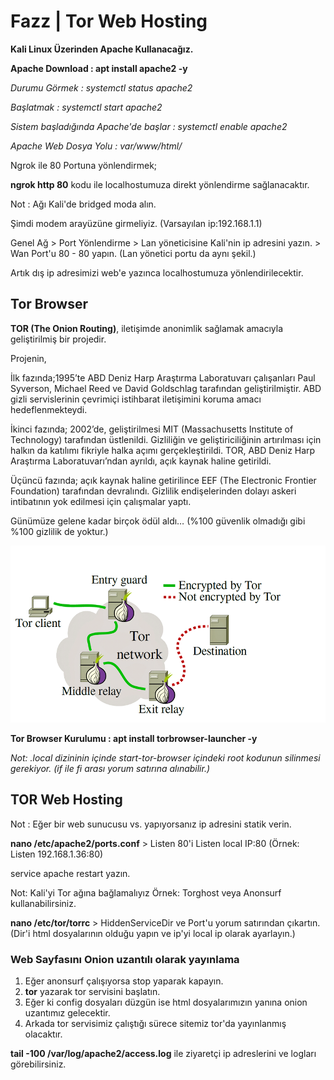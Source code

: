 # Fazz | Tor Web Hosting

**Kali Linux Üzerinden Apache Kullanacağız.**

**Apache Download : apt install apache2 -y**

*Durumu Görmek : systemctl status apache2*

*Başlatmak : systemctl start apache2*

*Sistem başladığında Apache'de başlar : systemctl enable apache2*

*Apache Web Dosya Yolu : var/www/html/*

Ngrok ile 80 Portuna yönlendirmek;

**ngrok http 80** kodu ile localhostumuza direkt yönlendirme sağlanacaktır.

Not : Ağı Kali'de bridged moda alın.

Şimdi modem arayüzüne girmeliyiz. (Varsayılan ip:192.168.1.1)

Genel Ağ > Port Yönlendirme > Lan yöneticisine Kali'nin ip adresini yazın. > Wan Port'u 80 - 80 yapın. (Lan yönetici portu da aynı şekil.)

Artık dış ip adresimizi web'e yazınca localhostumuza yönlendirilecektir.

<h2> Tor Browser </h2>

**TOR (The Onion Routing)**, iletişimde anonimlik sağlamak amacıyla geliştirilmiş bir projedir.

Projenin,

İlk fazında;1995’te ABD Deniz Harp Araştırma Laboratuvarı çalışanları Paul Syverson, Michael Reed
ve David Goldschlag tarafından geliştirilmiştir. ABD gizli servislerinin çevrimiçi istihbarat iletişimini
koruma amacı hedeflenmekteydi.

İkinci fazında; 2002’de, geliştirilmesi MIT (Massachusetts Institute of Technology) tarafından üstlenildi.
Gizliliğin ve geliştiriciliğinin artırılması için halkın da katılımı fikriyle halka açımı gerçekleştirildi. TOR,
ABD Deniz Harp Araştırma Laboratuvarı’ndan ayrıldı, açık kaynak haline getirildi.

Üçüncü fazında; açık kaynak haline getirilince EEF (The Electronic Frontier Foundation) tarafından
devralındı. Gizlilik endişelerinden dolayı askeri intibatının yok edilmesi için çalışmalar yaptı.

Günümüze gelene kadar birçok ödül aldı… (%100 güvenlik olmadığı gibi %100 gizlilik de yoktur.)

<img src="https://github.com/FazzPy/Regedit-CMD/blob/main/belgeler/img/tor.jpg">

**Tor Browser Kurulumu : apt install torbrowser-launcher -y**

*Not: .local dizininin içinde start-tor-browser içindeki root kodunun silinmesi gerekiyor. (if ile fi arası yorum satırına alınabilir.)*

<h2> TOR Web Hosting </h3>

Not : Eğer bir web sunucusu vs. yapıyorsanız ip adresini statik verin.

**nano /etc/apache2/ports.conf** > Listen 80'i Listen local IP:80 (Örnek: Listen 192.168.1.36:80)

service apache restart yazın.

Not: Kali'yi Tor ağına bağlamalıyız Örnek: Torghost veya Anonsurf kullanabilirsiniz.

**nano /etc/tor/torrc** > HiddenServiceDir ve Port'u yorum satırından çıkartın. (Dir'i html dosyalarının olduğu yapın ve ip'yi local ip olarak ayarlayın.)

<h3> Web Sayfasını Onion uzantılı olarak yayınlama </h3>

1) Eğer anonsurf çalışıyorsa stop yaparak kapayın.
2) **tor** yazarak tor servisini başlatın.
3) Eğer ki config dosyaları düzgün ise html dosyalarımızın yanına onion uzantımız gelecektir.
4) Arkada tor servisimiz çalıştığı sürece sitemiz tor'da yayınlanmış olacaktır.

**tail -100 /var/log/apache2/access.log** ile ziyaretçi ip adreslerini ve logları görebilirsiniz.
